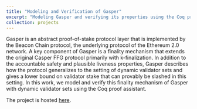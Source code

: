 ```yaml
---
title: "Modeling and Verification of Gasper"
excerpt: "Modeling Gasper and verifying its properties using the Coq proof assistant"
collection: projects
---
```


Gasper is an abstract proof-of-stake protocol layer that is implemented by the Beacon Chain protocol, the underlying protocol of the Ethereum 2.0 network. A key component of Gasper is a finality mechanism that extends the original Casper FFG protocol primarily with k-finalization. In addition to the accountable safety and plausible liveness properties, Gasper describes how the protocol generalizes to the setting of dynamic validator sets and gives a lower bound on validator stake that can provably be slashed in this setting. In this work, we model and verify this finality mechanism of Gasper with dynamic validator sets using the Coq proof assistant.

The project is hosted [here](#).